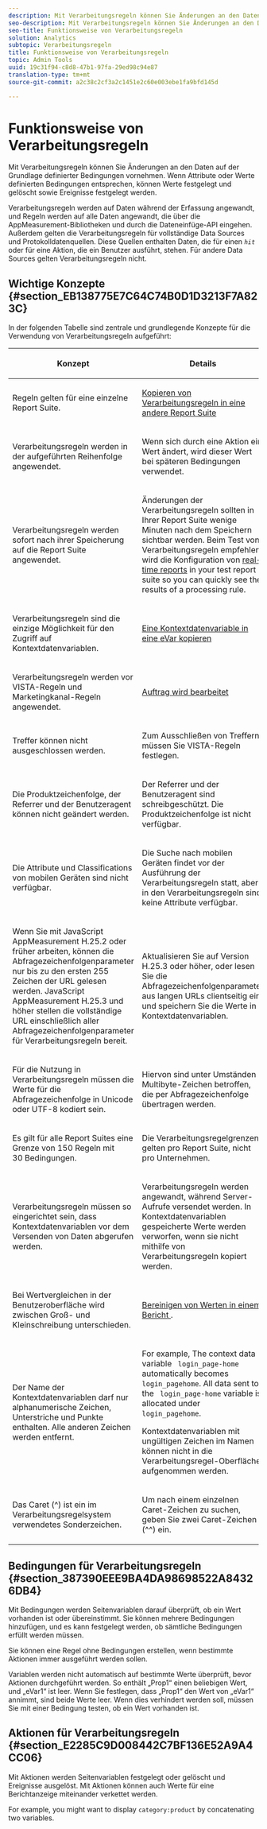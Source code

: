 ```yaml
---
description: Mit Verarbeitungsregeln können Sie Änderungen an den Daten auf der Grundlage definierter Bedingungen vornehmen. Wenn Attribute oder Werte definierten Bedingungen entsprechen, können Werte festgelegt und gelöscht sowie Ereignisse festgelegt werden.
seo-description: Mit Verarbeitungsregeln können Sie Änderungen an den Daten auf der Grundlage definierter Bedingungen vornehmen. Wenn Attribute oder Werte definierten Bedingungen entsprechen, können Werte festgelegt und gelöscht sowie Ereignisse festgelegt werden.
seo-title: Funktionsweise von Verarbeitungsregeln
solution: Analytics
subtopic: Verarbeitungsregeln
title: Funktionsweise von Verarbeitungsregeln
topic: Admin Tools
uuid: 19c31f94-c8d8-47b1-97fa-29ed98c94e87
translation-type: tm+mt
source-git-commit: a2c38c2cf3a2c1451e2c60e003ebe1fa9bfd145d

---
```



# Funktionsweise von Verarbeitungsregeln

Mit Verarbeitungsregeln können Sie Änderungen an den Daten auf der Grundlage definierter Bedingungen vornehmen. Wenn Attribute oder Werte definierten Bedingungen entsprechen, können Werte festgelegt und gelöscht sowie Ereignisse festgelegt werden.

Verarbeitungsregeln werden auf Daten während der Erfassung angewandt, und Regeln werden auf alle Daten angewandt, die über die AppMeasurement-Bibliotheken und durch die Dateneinfüge-API eingehen. Außerdem gelten die Verarbeitungsregeln für vollständige Data Sources und Protokolldatenquellen. Diese Quellen enthalten Daten, die für einen *`hit`* oder für eine Aktion, die ein Benutzer ausführt, stehen. Für andere Data Sources gelten Verarbeitungsregeln nicht.

## Wichtige Konzepte {#section_EB138775E7C64C74B0D1D3213F7A823C}

In der folgenden Tabelle sind zentrale und grundlegende Konzepte für die Verwendung von Verarbeitungsregeln aufgeführt:

<table id="table_287C606AE26E47AA8F737411990ACEB2"> 
 <thead> 
  <tr> 
   <th colname="col1" class="entry"> <p>Konzept </p> </th> 
   <th colname="col2" class="entry"> <p>Details </p> </th> 
  </tr> 
 </thead>
 <tbody> 
  <tr> 
   <td colname="col1"> <p>Regeln gelten für eine einzelne Report Suite. </p> </td> 
   <td colname="col2"> <p> <a href="/help/admin/admin/c-processing-rules/c-processing-rules-configuration/t-processing-rules-copy-to-rs.md" type="task" format="dita" scope="local"> Kopieren von Verarbeitungsregeln in eine andere Report Suite </a> </p> </td> 
  </tr> 
  <tr> 
   <td colname="col1"> <p>Verarbeitungsregeln werden in der aufgeführten Reihenfolge angewendet. </p> </td> 
   <td colname="col2"> <p>Wenn sich durch eine Aktion ein Wert ändert, wird dieser Wert bei späteren Bedingungen verwendet. </p> </td> 
  </tr> 
  <tr> 
   <td colname="col1"> <p>Verarbeitungsregeln werden sofort nach ihrer Speicherung auf die Report Suite angewendet. </p> </td> 
   <td colname="col2"> <p>Änderungen der Verarbeitungsregeln sollten in Ihrer Report Suite wenige Minuten nach dem Speichern sichtbar werden. Beim Test von Verarbeitungsregeln empfehlen wird die Konfiguration von <a href="/help/admin/admin/realtime/t-realtime-admin.md" format="dita" scope="local"> real-time reports</a> in your test report suite so you can quickly see the results of a processing rule. </p> </td> 
  </tr> 
  <tr> 
   <td colname="col1"> <p>Verarbeitungsregeln sind die einzige Möglichkeit für den Zugriff auf Kontextdatenvariablen. </p> </td> 
   <td colname="col2"> <p> <a href="/help/admin/admin/c-processing-rules/processing-rules-examples/processing-rules-copy-context-data.md" format="dita" scope="local"> Eine Kontextdatenvariable in eine eVar kopieren </a> </p> </td> 
  </tr> 
  <tr> 
   <td colname="col1"> <p>Verarbeitungsregeln werden vor VISTA-Regeln und Marketingkanal-Regeln angewendet. </p> </td> 
   <td colname="col2"> <p> <a href="/help/admin/admin/c-processing-rules/c-processing-rules-configuration/processing-rule-order.md" type="concept" format="dita" scope="local"> Auftrag wird bearbeitet </a> </p> </td> 
  </tr> 
  <tr> 
   <td colname="col1"> <p>Treffer können nicht ausgeschlossen werden. </p> </td> 
   <td colname="col2"> <p>Zum Ausschließen von Treffern müssen Sie VISTA-Regeln festlegen. </p> </td> 
  </tr> 
  <tr> 
   <td colname="col1"> <p>Die Produktzeichenfolge, der Referrer und der Benutzeragent können nicht geändert werden. </p> </td> 
   <td colname="col2"> <p>Der Referrer und der Benutzeragent sind schreibgeschützt. Die Produktzeichenfolge ist nicht verfügbar. </p> </td> 
  </tr> 
  <tr> 
   <td colname="col1"> <p>Die Attribute und Classifications von mobilen Geräten sind nicht verfügbar. </p> </td> 
   <td colname="col2"> <p>Die Suche nach mobilen Geräten findet vor der Ausführung der Verarbeitungsregeln statt, aber in den Verarbeitungsregeln sind keine Attribute verfügbar. </p> </td> 
  </tr> 
  <tr> 
   <td colname="col1"> <p>Wenn Sie mit JavaScript AppMeasurement H.25.2 oder früher arbeiten, können die Abfragezeichenfolgenparameter nur bis zu den ersten 255 Zeichen der URL gelesen werden. JavaScript AppMeasurement H.25.3 und höher stellen die vollständige URL einschließlich aller Abfragezeichenfolgenparameter für Verarbeitungsregeln bereit. </p> </td> 
   <td colname="col2"> <p>Aktualisieren Sie auf Version H.25.3 oder höher, oder lesen Sie die Abfragezeichenfolgenparameter aus langen URLs clientseitig ein, und speichern Sie die Werte in Kontextdatenvariablen. </p> </td> 
  </tr> 
  <tr> 
   <td colname="col1"> <p>Für die Nutzung in Verarbeitungsregeln müssen die Werte für die Abfragezeichenfolge in Unicode oder UTF-8 kodiert sein. </p> </td> 
   <td colname="col2"> <p>Hiervon sind unter Umständen Multibyte-Zeichen betroffen, die per Abfragezeichenfolge übertragen werden. </p> </td> 
  </tr> 
  <tr> 
   <td colname="col1"> <p>Es gilt für alle Report Suites eine Grenze von 150 Regeln mit 30 Bedingungen. </p> </td> 
   <td colname="col2"> <p>Die Verarbeitungsregelgrenzen gelten pro Report Suite, nicht pro Unternehmen. </p> </td> 
  </tr> 
  <tr> 
   <td colname="col1"> <p>Verarbeitungsregeln müssen so eingerichtet sein, dass Kontextdatenvariablen vor dem Versenden von Daten abgerufen werden. </p> </td> 
   <td colname="col2"> <p>Verarbeitungsregeln werden angewandt, während Server-Aufrufe versendet werden. In Kontextdatenvariablen gespeicherte Werte werden verworfen, wenn sie nicht mithilfe von Verarbeitungsregeln kopiert werden. </p> </td> 
  </tr> 
  <tr> 
   <td colname="col1"> <p>Bei Wertvergleichen in der Benutzeroberfläche wird zwischen Groß- und Kleinschreibung unterschieden. </p> </td> 
   <td colname="col2"> <p> <a href="/help/admin/admin/c-processing-rules/processing-rules-examples/clean-up-values-in-a-report.md" type="concept" format="dita" scope="local"> Bereinigen von Werten in einem Bericht </a>. </p> </td> 
  </tr> 
  <tr> 
   <td colname="col1"> <p>Der Name der Kontextdatenvariablen darf nur alphanumerische Zeichen, Unterstriche und Punkte enthalten. Alle anderen Zeichen werden entfernt. </p> </td> 
   <td colname="col2"> <p>For example, The context data variable <code> login_page-home</code> automatically becomes <code> login_pagehome</code>. All data sent to the <code> login_page-home</code> variable is allocated under <code> login_pagehome</code>. </p> <p>Kontextdatenvariablen mit ungültigen Zeichen im Namen können nicht in die Verarbeitungsregel-Oberfläche aufgenommen werden. </p> </td> 
  </tr> 
  <tr> 
   <td colname="col1"> <p>Das Caret (^) ist ein im Verarbeitungsregelsystem verwendetes Sonderzeichen. </p> </td> 
   <td colname="col2"> <p>Um nach einem einzelnen Caret-Zeichen zu suchen, geben Sie zwei Caret-Zeichen (^^) ein. </p> </td> 
  </tr> 
 </tbody> 
</table>

## Bedingungen für Verarbeitungsregeln {#section_387390EEE9BA4DA98698522A84326DB4}

Mit Bedingungen werden Seitenvariablen darauf überprüft, ob ein Wert vorhanden ist oder übereinstimmt. Sie können mehrere Bedingungen hinzufügen, und es kann festgelegt werden, ob sämtliche Bedingungen erfüllt werden müssen.

Sie können eine Regel ohne Bedingungen erstellen, wenn bestimmte Aktionen immer ausgeführt werden sollen.

Variablen werden nicht automatisch auf bestimmte Werte überprüft, bevor Aktionen durchgeführt werden. So enthält „Prop1“ einen beliebigen Wert, und „eVar1“ ist leer. Wenn Sie festlegen, dass „Prop1“ den Wert von „eVar1“ annimmt, sind beide Werte leer. Wenn dies verhindert werden soll, müssen Sie mit einer Bedingung testen, ob ein Wert vorhanden ist.

## Aktionen für Verarbeitungsregeln {#section_E2285C9D008442C7BF136E52A9A4CC06}

Mit Aktionen werden Seitenvariablen festgelegt oder gelöscht und Ereignisse ausgelöst. Mit Aktionen können auch Werte für eine Berichtanzeige miteinander verkettet werden.

For example, you might want to display `category:product` by concatenating two variables.
